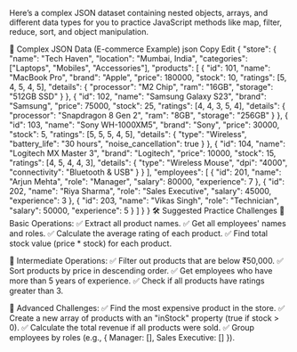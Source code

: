 Here’s a complex JSON dataset containing nested objects, arrays, and different data types for you to practice JavaScript methods like map, filter, reduce, sort, and object manipulation.

📌 Complex JSON Data (E-commerce Example)
json
Copy
Edit
{
"store": {
"name": "Tech Haven",
"location": "Mumbai, India",
"categories": ["Laptops", "Mobiles", "Accessories"],
"products": [
{
"id": 101,
"name": "MacBook Pro",
"brand": "Apple",
"price": 180000,
"stock": 10,
"ratings": [5, 4, 5, 4, 5],
"details": {
"processor": "M2 Chip",
"ram": "16GB",
"storage": "512GB SSD"
}
},
{
"id": 102,
"name": "Samsung Galaxy S23",
"brand": "Samsung",
"price": 75000,
"stock": 25,
"ratings": [4, 4, 3, 5, 4],
"details": {
"processor": "Snapdragon 8 Gen 2",
"ram": "8GB",
"storage": "256GB"
}
},
{
"id": 103,
"name": "Sony WH-1000XM5",
"brand": "Sony",
"price": 30000,
"stock": 5,
"ratings": [5, 5, 5, 4, 5],
"details": {
"type": "Wireless",
"battery_life": "30 hours",
"noise_cancellation": true
}
},
{
"id": 104,
"name": "Logitech MX Master 3",
"brand": "Logitech",
"price": 10000,
"stock": 15,
"ratings": [4, 5, 4, 4, 3],
"details": {
"type": "Wireless Mouse",
"dpi": "4000",
"connectivity": "Bluetooth & USB"
}
}
],
"employees": [
{
"id": 201,
"name": "Arjun Mehta",
"role": "Manager",
"salary": 80000,
"experience": 7
},
{
"id": 202,
"name": "Riya Sharma",
"role": "Sales Executive",
"salary": 45000,
"experience": 3
},
{
"id": 203,
"name": "Vikas Singh",
"role": "Technician",
"salary": 50000,
"experience": 5
}
]
}
}
🛠 Suggested Practice Challenges
📌 Basic Operations:
✅ Extract all product names.
✅ Get all employees' names and roles.
✅ Calculate the average rating of each product.
✅ Find total stock value (price \* stock) for each product.

📌 Intermediate Operations:
✅ Filter out products that are below ₹50,000.
✅ Sort products by price in descending order.
✅ Get employees who have more than 5 years of experience.
✅ Check if all products have ratings greater than 3.

📌 Advanced Challenges:
✅ Find the most expensive product in the store.
✅ Create a new array of products with an "inStock" property (true if stock > 0).
✅ Calculate the total revenue if all products were sold.
✅ Group employees by roles (e.g., { Manager: [], Sales Executive: [] }).
